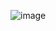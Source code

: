 ![image](https://user-images.githubusercontent.com/89930891/135105164-af2783df-49ec-4919-908a-69aba8b12c02.png)
